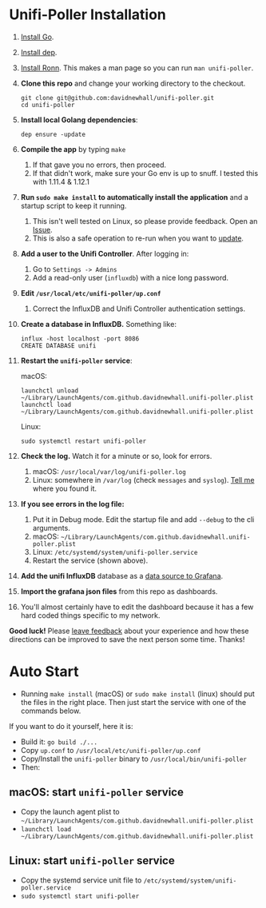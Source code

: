 # Unifi-Poller Installation

1. [Install Go](https://golang.org/doc/install). 
1. [Install dep](https://golang.github.io/dep/docs/installation.html).
1. [Install Ronn](Ronn). This makes a man page so you can run `man unifi-poller`.
1. **Clone this repo** and change your working directory to the checkout.
   ```shell
   git clone git@github.com:davidnewhall/unifi-poller.git
   cd unifi-poller
   ```
1. **Install local Golang dependencies**: 
   ```shell
   dep ensure -update
   ```
1. **Compile the app** by typing `make`
   1. If that gave you no errors, then proceed.
   1. If that didn't work, make sure your Go env is up to snuff. I tested this with 1.11.4 & 1.12.1
1. **Run `sudo make install` to automatically install the application** and a startup script to keep it running.
   1. This isn't well tested on Linux, so please provide feedback. Open an [Issue](https://github.com/davidnewhall/unifi-poller/issues/new).
   1. This is also a safe operation to re-run when you want to [update](Updating).
1. **Add a user to the Unifi Controller**. After logging in:
    1. Go to `Settings -> Admins`
    1. Add a read-only user (`influxdb`) with a nice long password. 
1. **Edit `/usr/local/etc/unifi-poller/up.conf`**
    1. Correct the InfluxDB and Unifi Controller authentication settings.
1. **Create a database in InfluxDB.**  Something like:
   ```shell
   influx -host localhost -port 8086
   CREATE DATABASE unifi
   ```
1. **Restart the `unifi-poller` service**:
  
      macOS: 
      ```shell
      launchctl unload ~/Library/LaunchAgents/com.github.davidnewhall.unifi-poller.plist
      launchctl load ~/Library/LaunchAgents/com.github.davidnewhall.unifi-poller.plist
      ```
      Linux:
      ```shell
      sudo systemctl restart unifi-poller
      ```
1. **Check the log.** Watch it for a minute or so, look for errors.
   1. macOS: `/usr/local/var/log/unifi-poller.log`
   1. Linux: somewhere in `/var/log` (check `messages` and `syslog`). [Tell me](https://github.com/davidnewhall/unifi-poller/issues/new) where you found it.
1. **If you see errors in the log file:**
   1. Put it in Debug mode. Edit the startup file and add `--debug` to the cli arguments.
   1. macOS: `~/Library/LaunchAgents/com.github.davidnewhall.unifi-poller.plist`
   1. Linux: `/etc/systemd/system/unifi-poller.service`
   1. Restart the service (shown above).
1. **Add the unifi InfluxDB** database as a [data source to Grafana](https://grafana.com/docs/features/datasources/influxdb/). 
1. **Import the grafana json files** from this repo as dashboards.
1. You'll almost certainly have to edit the dashboard because it has a few hard coded things specific to my network.

**Good luck!** Please [leave feedback](https://github.com/davidnewhall/unifi-poller/issues/new) about your experience and how these directions can be improved to save the next person some time. Thanks!

# Auto Start
- Running `make install` (macOS) or `sudo make install` (linux) should put the files in the right place. Then just start the service with one of the commands below. 

If you want to do it yourself, here it is:
- Build it: `go build ./...`
- Copy `up.conf` to `/usr/local/etc/unifi-poller/up.conf`
- Copy/Install the `unifi-poller` binary to `/usr/local/bin/unifi-poller`
- Then:

## macOS: start `unifi-poller` service
- Copy the launch agent plist to `~/Library/LaunchAgents/com.github.davidnewhall.unifi-poller.plist`
- `launchctl load ~/Library/LaunchAgents/com.github.davidnewhall.unifi-poller.plist`

## Linux: start `unifi-poller` service 
- Copy the systemd service unit file to `/etc/systemd/system/unifi-poller.service`
- `sudo systemctl start unifi-poller`